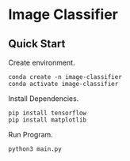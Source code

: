 # Image Classifier

## Quick Start

Create environment.

```
conda create -n image-classifier
conda activate image-classifier
```

Install Dependencies.

```
pip install tensorflow
pip install matplotlib
```

Run Program.

```
python3 main.py
```
